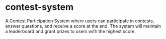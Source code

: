 # contest-system
A Contest Participation System where users can participate in contests, answer questions, and receive a score at the end. The system will maintain a leaderboard and grant prizes to users with the highest score.
